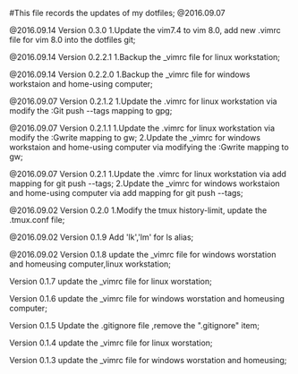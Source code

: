 
#This file records the updates of my dotfiles; @2016.09.07

@2016.09.14
Version 0.3.0
    1.Update the vim7.4 to vim 8.0, add new .vimrc file for vim 8.0 into the dotfiles git;

@2016.09.14
Version 0.2.2.1
    1.Backup the _vimrc file for linux workstation; 

@2016.09.14
Version 0.2.2.0
    1.Backup the _vimrc file for windows workstaion and home-using computer; 

@2016.09.07
Version 0.2.1.2
    1.Update the .vimrc for linux workstation via modify the :Git push --tags mapping to <Leader>gpg;

@2016.09.07
Version 0.2.1.1
    1.Update the .vimrc for linux workstation via modify the :Gwrite mapping to <Leader>gw; 
    2.Update the _vimrc for windows workstaion and home-using computer via modifying the :Gwrite mapping to <Leader>gw; 

@2016.09.07
Version 0.2.1
    1.Update the .vimrc for linux workstation via add mapping for git push --tags; 
    2.Update the _vimrc for windows workstaion and home-using computer via add mapping for git push --tags; 

@2016.09.02
Version 0.2.0
    1.Modify the tmux history-limit, update the .tmux.conf file; 

@2016.09.02
Version 0.1.9
    Add 'lk','lm' for ls alias; 

@2016.09.02
Version 0.1.8
    update the _vimrc file for windows worstation and homeusing computer,linux workstation;

Version 0.1.7
    update the _vimrc file for linux worstation;

Version 0.1.6
    update the _vimrc file for windows worstation and homeusing computer;

Version 0.1.5
    Update the .gitignore file ,remove the ".gitignore" item;

Version 0.1.4
update the _vimrc file for linux worstation;

Version 0.1.3
    update the _vimrc file for windows worstation and homeusing;
